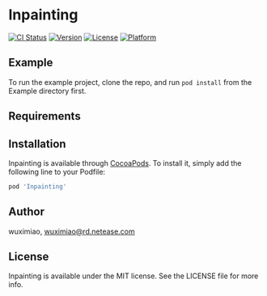 # Inpainting

[![CI Status](https://img.shields.io/travis/wuximiao/Inpainting.svg?style=flat)](https://travis-ci.org/wuximiao/Inpainting)
[![Version](https://img.shields.io/cocoapods/v/Inpainting.svg?style=flat)](https://cocoapods.org/pods/Inpainting)
[![License](https://img.shields.io/cocoapods/l/Inpainting.svg?style=flat)](https://cocoapods.org/pods/Inpainting)
[![Platform](https://img.shields.io/cocoapods/p/Inpainting.svg?style=flat)](https://cocoapods.org/pods/Inpainting)

## Example

To run the example project, clone the repo, and run `pod install` from the Example directory first.

## Requirements

## Installation

Inpainting is available through [CocoaPods](https://cocoapods.org). To install
it, simply add the following line to your Podfile:

```ruby
pod 'Inpainting'
```

## Author

wuximiao, wuximiao@rd.netease.com

## License

Inpainting is available under the MIT license. See the LICENSE file for more info.
